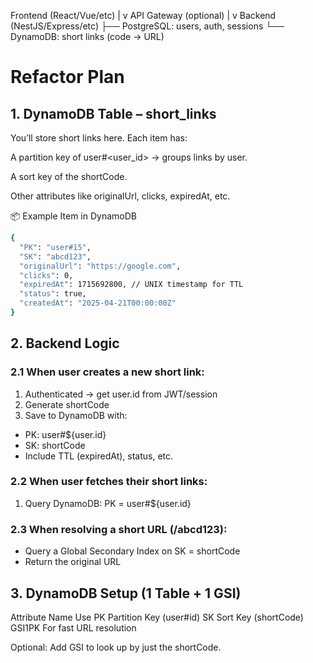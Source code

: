 Frontend (React/Vue/etc)
        |
        v
API Gateway (optional)
        |
        v
   Backend (NestJS/Express/etc)
   ├── PostgreSQL: users, auth, sessions
   └── DynamoDB: short links (code → URL)


# Refactor Plan

## 1. DynamoDB Table – short_links
You’ll store short links here. Each item has:

A partition key of user#<user_id> → groups links by user.

A sort key of the shortCode.

Other attributes like originalUrl, clicks, expiredAt, etc.

📦 Example Item in DynamoDB
```bash
{
  "PK": "user#15",
  "SK": "abcd123",
  "originalUrl": "https://google.com",
  "clicks": 0,
  "expiredAt": 1715692800, // UNIX timestamp for TTL
  "status": true,
  "createdAt": "2025-04-21T00:00:00Z"
}
```

## 2. Backend Logic
### 2.1 When user creates a new short link:
1. Authenticated → get user.id from JWT/session
2. Generate shortCode
3. Save to DynamoDB with:
- PK: user#${user.id}
- SK: shortCode
- Include TTL (expiredAt), status, etc.

### 2.2 When user fetches their short links:
1. Query DynamoDB: PK = user#${user.id}

### 2.3 When resolving a short URL (/abcd123):
- Query a Global Secondary Index on SK = shortCode
- Return the original URL


## 3. DynamoDB Setup (1 Table + 1 GSI)

Attribute Name	Use
PK	            Partition Key (user#id)
SK	            Sort Key (shortCode)
GSI1PK	        For fast URL resolution

Optional: Add GSI to look up by just the shortCode.

